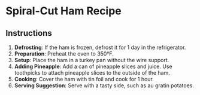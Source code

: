 # Spiral-Cut Ham Recipe

## Instructions
1. **Defrosting**: If the ham is frozen, defrost it for 1 day in the refrigerator.
2. **Preparation**: Preheat the oven to 350°F.
3. **Setup**: Place the ham in a turkey pan without the wire support.
4. **Adding Pineapple**: Add a can of pineapple slices and juice. Use toothpicks to attach pineapple slices to the outside of the ham.
5. **Cooking**: Cover the ham with tin foil and cook for 1 hour.
6. **Serving Suggestion**: Serve with a tasty side, such as au gratin potatoes.
